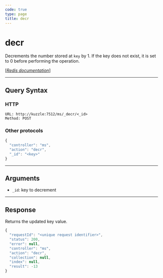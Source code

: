```yaml
---
code: true
type: page
title: decr
---
```


# decr

<SinceBadge version="1.0.0" />

Decrements the number stored at `key` by 1. If the key does not exist, it is set to 0 before performing the operation.

[[_Redis documentation_]](https://redis.io/commands/decr)

---

## Query Syntax

### HTTP

```http
URL: http://kuzzle:7512/ms/_decr/<_id>
Method: POST
```

### Other protocols

```js
{
  "controller": "ms",
  "action": "decr",
  "_id": "<key>"
}
```

---

## Arguments

- `_id`: key to decrement

---

## Response

Returns the updated key value.

```javascript
{
  "requestId": "<unique request identifier>",
  "status": 200,
  "error": null,
  "controller": "ms",
  "action": "decr",
  "collection": null,
  "index": null,
  "result": -13
}
```

